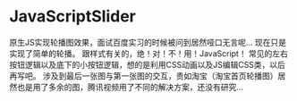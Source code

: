 # JavaScriptSlider
原生JS实现轮播图效果，面试百度实习的时候被问到居然哑口无言呢...
现在只是实现了简单的轮播。
跟样式有关的，绝！对！不！用！JavaScript！
常见的左右按钮逻辑以及底下的小按钮逻辑，想的是利用CSS动画以及JS编辑CSS类，以后再写吧。
涉及到最后一张图与第一张图的交互，贵如淘宝（淘宝首页轮播图）居然也是用了多余的图，腾讯视频用了不同的解决方案，还没有研究...
